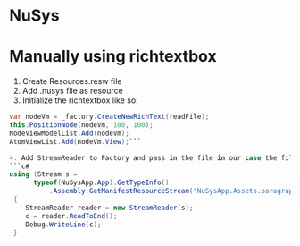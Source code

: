 # NuSys
Manually using richtextbox
=================================
1. Create Resources.resw file
2. Add .nusys file as resource
3. Initialize the richtextbox like so: 
```c#
var nodeVm = _factory.CreateNewRichText(readFile);  
this.PositionNode(nodeVm, 100, 100);
NodeViewModelList.Add(nodeVm);
AtomViewList.Add(nodeVm.View);```

4. Add StreamReader to Factory and pass in the file in our case the file was called 'paragraph'
```c#
using (Stream s =
      typeof(NuSysApp.App).GetTypeInfo()
          .Assembly.GetManifestResourceStream("NuSysApp.Assets.paragraph.nusys"))
 {
    StreamReader reader = new StreamReader(s);
    c = reader.ReadToEnd();
    Debug.WriteLine(c);
 }

